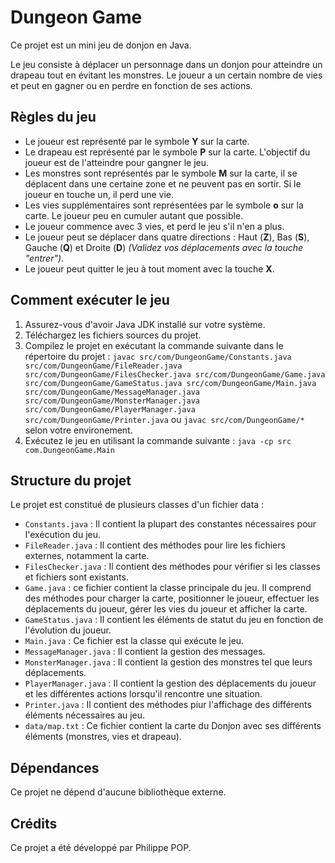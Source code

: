 # Dungeon Game

Ce projet est un mini jeu de donjon en Java. 

Le jeu consiste à déplacer un personnage dans un donjon pour atteindre un drapeau tout en évitant les monstres. Le joueur a un certain nombre de vies et peut en gagner ou en perdre en fonction de ses actions.

## Règles du jeu

- Le joueur est représenté par le symbole **Y** sur la carte.
- Le drapeau est représenté par le symbole **P** sur la carte. L'objectif du joueur est de l'atteindre pour gangner le jeu.
- Les monstres sont représentés par le symbole **M** sur la carte, il se déplacent dans une certaine zone et ne peuvent pas en sortir. Si le joueur en touche un, il perd une vie.
- Les vies supplémentaires sont représentées par le symbole **o** sur la carte. Le joueur peu en cumuler autant que possible.
- Le joueur commence avec 3 vies, et perd le jeu s'il n'en a plus.
- Le joueur peut se déplacer dans quatre directions : Haut (**Z**), Bas (**S**), Gauche (**Q**) et Droite (**D**) *(Validez vos déplacements avec la touche "entrer")*.
- Le joueur peut quitter le jeu à tout moment avec la touche **X**.

## Comment exécuter le jeu

1. Assurez-vous d'avoir Java JDK installé sur votre système.
2. Téléchargez les fichiers sources du projet.
3. Compilez le projet en exécutant la commande suivante dans le répertoire du projet :
``javac src/com/DungeonGame/Constants.java src/com/DungeonGame/FileReader.java src/com/DungeonGame/FilesChecker.java src/com/DungeonGame/Game.java src/com/DungeonGame/GameStatus.java src/com/DungeonGame/Main.java src/com/DungeonGame/MessageManager.java src/com/DungeonGame/MonsterManager.java src/com/DungeonGame/PlayerManager.java src/com/DungeonGame/Printer.java``
ou 
``javac src/com/DungeonGame/*``
selon votre environement.
4. Exécutez le jeu en utilisant la commande suivante :
``java -cp src com.DungeonGame.Main``

## Structure du projet

Le projet est constitué de plusieurs classes d'un fichier data :

- `Constants.java` : Il contient la plupart des constantes nécessaires pour l'exécution du jeu.
- `FileReader.java` : Il contient des méthodes pour lire les fichiers externes, notamment la carte.
- `FilesChecker.java` : Il contient des méthodes pour vérifier si les classes et fichiers sont existants.
- `Game.java` : ce fichier contient la classe principale du jeu. Il comprend des méthodes pour charger la carte, positionner le joueur, effectuer les déplacements du joueur, gérer les vies du joueur et afficher la carte.
- `GameStatus.java` : Il contient les éléments de statut du jeu en fonction de l'évolution du joueur.
- `Main.java` : Ce fichier est la classe qui exécute le jeu.
- `MessageManager.java` : Il contient la gestion des messages.
- `MonsterManager.java` : Il contient la gestion des monstres tel que leurs déplacements.
- `PlayerManager.java` : Il contient la gestion des déplacements du joueur et les différentes actions lorsqu'il rencontre une situation.
- `Printer.java` : Il contient des méthodes piur l'affichage des différents éléments nécessaires au jeu.
- `data/map.txt` : Ce fichier contient la carte du Donjon avec ses différents éléments (monstres, vies et drapeau).

## Dépendances

Ce projet ne dépend d'aucune bibliothèque externe.

## Crédits

Ce projet a été développé par Philippe POP.
